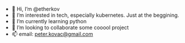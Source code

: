 - 👋 Hi, I’m @etherkov
- 👀 I’m interested in tech, especially kubernetes. Just at the beggining. 
- 🌱 I’m currently learning python
- 💞️ I’m looking to collaborate some cooool project 
- 📫 email: peter.kovac@gmail.com

<!---
etherkov/etherkov is a ✨ special ✨ repository because its `README.md` (this file) appears on your GitHub profile.
You can click the Preview link to take a look at your changes.
--->
